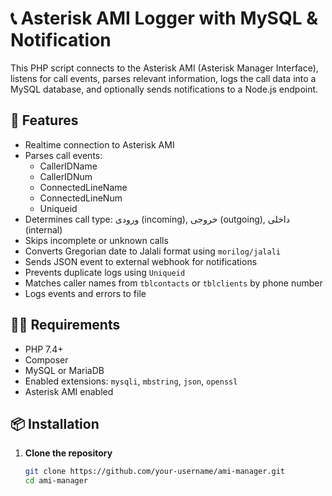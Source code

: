# 📞 Asterisk AMI Logger with MySQL & Notification

This PHP script connects to the Asterisk AMI (Asterisk Manager Interface), listens for call events, parses relevant information, logs the call data into a MySQL database, and optionally sends notifications to a Node.js endpoint.

## 🚀 Features

- Realtime connection to Asterisk AMI
- Parses call events:
  - CallerIDName
  - CallerIDNum
  - ConnectedLineName
  - ConnectedLineNum
  - Uniqueid
- Determines call type: ورودی (incoming), خروجی (outgoing), داخلی (internal)
- Skips incomplete or unknown calls
- Converts Gregorian date to Jalali format using `morilog/jalali`
- Sends JSON event to external webhook for notifications
- Prevents duplicate logs using `Uniqueid`
- Matches caller names from `tblcontacts` or `tblclients` by phone number
- Logs events and errors to file

## 🧑‍💻 Requirements

- PHP 7.4+
- Composer
- MySQL or MariaDB
- Enabled extensions: `mysqli`, `mbstring`, `json`, `openssl`
- Asterisk AMI enabled

## 📦 Installation

1. **Clone the repository**  
   ```bash
   git clone https://github.com/your-username/ami-manager.git
   cd ami-manager
